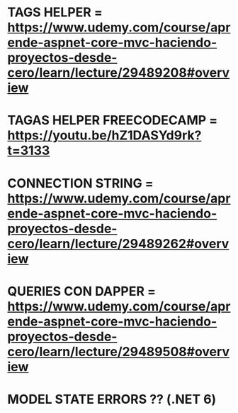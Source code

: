 ﻿# TAGS HELPER = https://www.udemy.com/course/aprende-aspnet-core-mvc-haciendo-proyectos-desde-cero/learn/lecture/29489208#overview
# TAGAS HELPER FREECODECAMP = https://youtu.be/hZ1DASYd9rk?t=3133
# CONNECTION STRING = https://www.udemy.com/course/aprende-aspnet-core-mvc-haciendo-proyectos-desde-cero/learn/lecture/29489262#overview
# QUERIES CON DAPPER = https://www.udemy.com/course/aprende-aspnet-core-mvc-haciendo-proyectos-desde-cero/learn/lecture/29489508#overview
# MODEL STATE ERRORS ?? (.NET 6)
